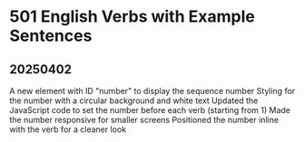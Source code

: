 # 501 English Verbs with Example Sentences




## 20250402
A new element with ID "number" to display the sequence number
Styling for the number with a circular background and white text
Updated the JavaScript code to set the number before each verb (starting from 1)
Made the number responsive for smaller screens
Positioned the number inline with the verb for a cleaner look
